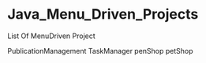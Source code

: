 # Java_Menu_Driven_Projects

List Of MenuDriven Project

PublicationManagement
TaskManager
penShop
petShop
